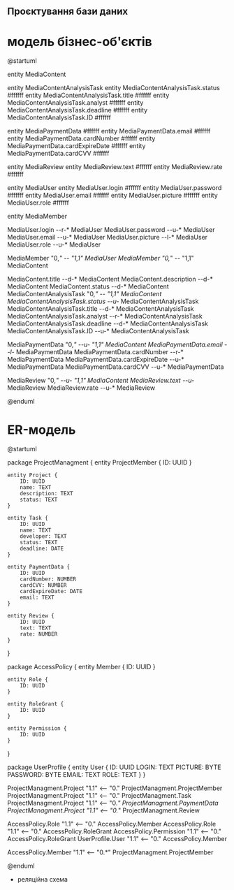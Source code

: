 ## Проєктування бази даних

# модель бізнес-об'єктів 

@startuml

  entity MediaContent

  entity MediaContentAnalysisTask
  entity MediaContentAnalysisTask.status #ffffff
  entity MediaContentAnalysisTask.title #ffffff
  entity MediaContentAnalysisTask.analyst #ffffff
  entity MediaContentAnalysisTask.deadline #ffffff
  entity MediaContentAnalysisTask.ID #ffffff

  entity MediaPaymentData #ffffff
  entity MediaPaymentData.email #ffffff
  entity MediaPaymentData.cardNumber #ffffff
  entity MediaPaymentData.cardExpireDate #ffffff
  entity MediaPaymentData.cardCVV #ffffff

  entity MediaReview
  entity MediaReview.text #ffffff
  entity MediaReview.rate #ffffff

  entity MediaUser
  entity MediaUser.login #ffffff
  entity MediaUser.password #ffffff
  entity MediaUser.email #ffffff
  entity MediaUser.picture #ffffff
  entity MediaUser.role #ffffff

  entity MediaMember 

  MediaUser.login --r-* MediaUser
  MediaUser.password --u-* MediaUser
  MediaUser.email --u-* MediaUser
  MediaUser.picture --l-* MediaUser
  MediaUser.role --u-* MediaUser

  MediaMember "0,*" -- "1,1" MediaUser
  MediaMember "0,*" -- "1,1" MediaContent

  MediaContent.title --d-*  MediaContent
  MediaContent.description --d-*  MediaContent
  MediaContent.status --d-*  MediaContent
  MediaContentAnalysisTask "0,*" -- "1,1"  MediaContent
  MediaContentAnalysisTask.status --u-*  MediaContentAnalysisTask
  MediaContentAnalysisTask.title --d-*  MediaContentAnalysisTask
  MediaContentAnalysisTask.analyst --r-*  MediaContentAnalysisTask
  MediaContentAnalysisTask.deadline --d-*  MediaContentAnalysisTask
  MediaContentAnalysisTask.ID --u-*  MediaContentAnalysisTask

  MediaPaymentData "0,*" --u- "1,1" MediaContent
  MediaPaymentData.email --l-* MediaPaymentData
  MediaPaymentData.cardNumber --r-* MediaPaymentData
  MediaPaymentData.cardExpireDate --u-* MediaPaymentData
  MediaPaymentData.cardCVV --u-* MediaPaymentData

  MediaReview  "0,*" --u- "1,1" MediaContent
  MediaReview.text --u-* MediaReview
  MediaReview.rate --u-* MediaReview

@enduml

# ER-модель

@startuml

 package ProjectManagment {
     entity ProjectMember {
        ID: UUID
    }

    entity Project {
        ID: UUID
        name: TEXT
        description: TEXT
        status: TEXT
    }

    entity Task {
        ID: UUID
        name: TEXT
        developer: TEXT
        status: TEXT
        deadline: DATE
    }

    entity PaymentData {
        ID: UUID
        cardNumber: NUMBER
        cardCVV: NUMBER
        cardExpireDate: DATE
        email: TEXT
    }

    entity Review {
        ID: UUID
        text: TEXT
        rate: NUMBER
    }
 }

 package AccessPolicy {
    entity Member {
        ID: UUID
    }

    entity Role {
        ID: UUID
    }

    entity RoleGrant {
        ID: UUID
    }

    entity Permission {
        ID: UUID
    }
 }

 package UserProfile {
     entity User {
         ID: UUID
         LOGIN: TEXT
         PICTURE: BYTE
         PASSWORD: BYTE
         EMAIL: TEXT
         ROLE: TEXT
     }
 }

 ProjectManagment.Project "1.1" <-- "0." ProjectManagment.ProjectMember
 ProjectManagment.Project "1.1" <-- "0." ProjectManagment.Task
 ProjectManagment.Project "1.1" <-- "0.*" ProjectManagment.PaymentData
 ProjectManagment.Project "1.1" <-- "0.*" ProjectManagment.Review

 AccessPolicy.Role "1.1" <-- "0." AccessPolicy.Member
 AccessPolicy.Role "1.1" <-- "0." AccessPolicy.RoleGrant
 AccessPolicy.Permission "1.1" <-- "0." AccessPolicy.RoleGrant
 UserProfile.User "1.1" <-- "0." AccessPolicy.Member

 AccessPolicy.Member "1.1" <-- "0.*" ProjectManagment.ProjectMember

@enduml


- реляційна схема


